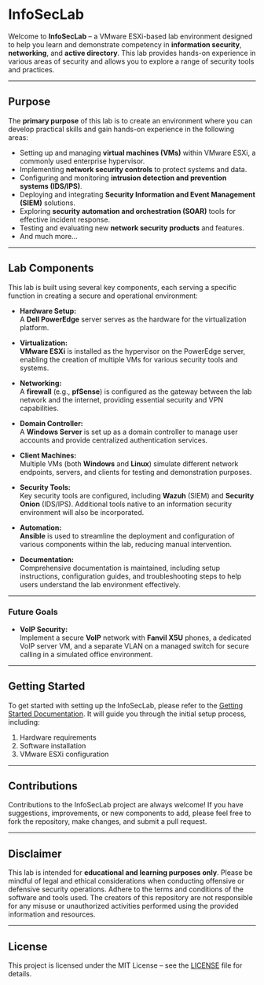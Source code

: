 # InfoSecLab

Welcome to **InfoSecLab** – a VMware ESXi-based lab environment designed to help you learn and demonstrate competency in **information security**, **networking**, and **active directory**. This lab provides hands-on experience in various areas of security and allows you to explore a range of security tools and practices.

---

## Purpose

The **primary purpose** of this lab is to create an environment where you can develop practical skills and gain hands-on experience in the following areas:

- Setting up and managing **virtual machines (VMs)** within VMware ESXi, a commonly used enterprise hypervisor.
- Implementing **network security controls** to protect systems and data.
- Configuring and monitoring **intrusion detection and prevention systems (IDS/IPS)**.
- Deploying and integrating **Security Information and Event Management (SIEM)** solutions.
- Exploring **security automation and orchestration (SOAR)** tools for effective incident response.
- Testing and evaluating new **network security products** and features.
- And much more...

---

## Lab Components

This lab is built using several key components, each serving a specific function in creating a secure and operational environment:

- **Hardware Setup:**  
   A **Dell PowerEdge** server serves as the hardware for the virtualization platform.

- **Virtualization:**  
   **VMware ESXi** is installed as the hypervisor on the PowerEdge server, enabling the creation of multiple VMs for various security tools and systems.

- **Networking:**  
   A **firewall** (e.g., **pfSense**) is configured as the gateway between the lab network and the internet, providing essential security and VPN capabilities.

- **Domain Controller:**  
   A **Windows Server** is set up as a domain controller to manage user accounts and provide centralized authentication services.

- **Client Machines:**  
   Multiple VMs (both **Windows** and **Linux**) simulate different network endpoints, servers, and clients for testing and demonstration purposes.

- **Security Tools:**  
   Key security tools are configured, including **Wazuh** (SIEM) and **Security Onion** (IDS/IPS). Additional tools native to an information security environment will also be incorporated.

- **Automation:**  
   **Ansible** is used to streamline the deployment and configuration of various components within the lab, reducing manual intervention.

- **Documentation:**  
   Comprehensive documentation is maintained, including setup instructions, configuration guides, and troubleshooting steps to help users understand the lab environment effectively.

---

### **Future Goals**

- **VoIP Security:**  
   Implement a secure **VoIP** network with **Fanvil X5U** phones, a dedicated VoIP server VM, and a separate VLAN on a managed switch for secure calling in a simulated office environment.

---

## Getting Started

To get started with setting up the InfoSecLab, please refer to the [Getting Started Documentation](https://github.com/akwagner1/InfoSecLab/tree/main/GettingStarted). It will guide you through the initial setup process, including:

1. Hardware requirements
2. Software installation
3. VMware ESXi configuration

---

## Contributions

Contributions to the InfoSecLab project are always welcome! If you have suggestions, improvements, or new components to add, please feel free to fork the repository, make changes, and submit a pull request.

---

## Disclaimer

This lab is intended for **educational and learning purposes only**. Please be mindful of legal and ethical considerations when conducting offensive or defensive security operations. Adhere to the terms and conditions of the software and tools used. The creators of this repository are not responsible for any misuse or unauthorized activities performed using the provided information and resources.

---

## License

This project is licensed under the MIT License – see the [LICENSE](LICENSE) file for details.
